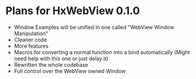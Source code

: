 # Plans for HxWebView 0.1.0

- Window Examples will be unified in one called "WebView Window Manipulation"
- Cleaner code
- More features
- Macros for converting a normal function into a bind automatically (Might need help with this one or just delay it)
- Rewritten the whole codebase
- Full control over the WebView owned Window